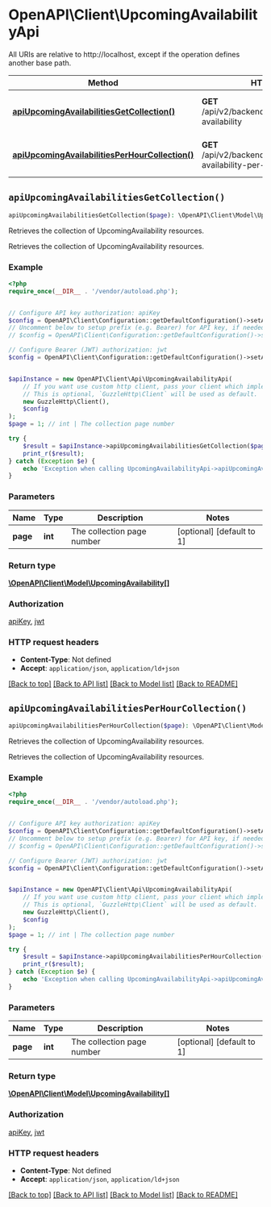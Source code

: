 # OpenAPI\Client\UpcomingAvailabilityApi

All URIs are relative to http://localhost, except if the operation defines another base path.

| Method | HTTP request | Description |
| ------------- | ------------- | ------------- |
| [**apiUpcomingAvailabilitiesGetCollection()**](UpcomingAvailabilityApi.md#apiUpcomingAvailabilitiesGetCollection) | **GET** /api/v2/backend/dashboard/upcoming-availability | Retrieves the collection of UpcomingAvailability resources. |
| [**apiUpcomingAvailabilitiesPerHourCollection()**](UpcomingAvailabilityApi.md#apiUpcomingAvailabilitiesPerHourCollection) | **GET** /api/v2/backend/dashboard/upcoming-availability-per-hour | Retrieves the collection of UpcomingAvailability resources. |


## `apiUpcomingAvailabilitiesGetCollection()`

```php
apiUpcomingAvailabilitiesGetCollection($page): \OpenAPI\Client\Model\UpcomingAvailability[]
```

Retrieves the collection of UpcomingAvailability resources.

Retrieves the collection of UpcomingAvailability resources.

### Example

```php
<?php
require_once(__DIR__ . '/vendor/autoload.php');


// Configure API key authorization: apiKey
$config = OpenAPI\Client\Configuration::getDefaultConfiguration()->setApiKey('X-AUTH-TOKEN', 'YOUR_API_KEY');
// Uncomment below to setup prefix (e.g. Bearer) for API key, if needed
// $config = OpenAPI\Client\Configuration::getDefaultConfiguration()->setApiKeyPrefix('X-AUTH-TOKEN', 'Bearer');

// Configure Bearer (JWT) authorization: jwt
$config = OpenAPI\Client\Configuration::getDefaultConfiguration()->setAccessToken('YOUR_ACCESS_TOKEN');


$apiInstance = new OpenAPI\Client\Api\UpcomingAvailabilityApi(
    // If you want use custom http client, pass your client which implements `GuzzleHttp\ClientInterface`.
    // This is optional, `GuzzleHttp\Client` will be used as default.
    new GuzzleHttp\Client(),
    $config
);
$page = 1; // int | The collection page number

try {
    $result = $apiInstance->apiUpcomingAvailabilitiesGetCollection($page);
    print_r($result);
} catch (Exception $e) {
    echo 'Exception when calling UpcomingAvailabilityApi->apiUpcomingAvailabilitiesGetCollection: ', $e->getMessage(), PHP_EOL;
}
```

### Parameters

| Name | Type | Description  | Notes |
| ------------- | ------------- | ------------- | ------------- |
| **page** | **int**| The collection page number | [optional] [default to 1] |

### Return type

[**\OpenAPI\Client\Model\UpcomingAvailability[]**](../Model/UpcomingAvailability.md)

### Authorization

[apiKey](../../README.md#apiKey), [jwt](../../README.md#jwt)

### HTTP request headers

- **Content-Type**: Not defined
- **Accept**: `application/json`, `application/ld+json`

[[Back to top]](#) [[Back to API list]](../../README.md#endpoints)
[[Back to Model list]](../../README.md#models)
[[Back to README]](../../README.md)

## `apiUpcomingAvailabilitiesPerHourCollection()`

```php
apiUpcomingAvailabilitiesPerHourCollection($page): \OpenAPI\Client\Model\UpcomingAvailability[]
```

Retrieves the collection of UpcomingAvailability resources.

Retrieves the collection of UpcomingAvailability resources.

### Example

```php
<?php
require_once(__DIR__ . '/vendor/autoload.php');


// Configure API key authorization: apiKey
$config = OpenAPI\Client\Configuration::getDefaultConfiguration()->setApiKey('X-AUTH-TOKEN', 'YOUR_API_KEY');
// Uncomment below to setup prefix (e.g. Bearer) for API key, if needed
// $config = OpenAPI\Client\Configuration::getDefaultConfiguration()->setApiKeyPrefix('X-AUTH-TOKEN', 'Bearer');

// Configure Bearer (JWT) authorization: jwt
$config = OpenAPI\Client\Configuration::getDefaultConfiguration()->setAccessToken('YOUR_ACCESS_TOKEN');


$apiInstance = new OpenAPI\Client\Api\UpcomingAvailabilityApi(
    // If you want use custom http client, pass your client which implements `GuzzleHttp\ClientInterface`.
    // This is optional, `GuzzleHttp\Client` will be used as default.
    new GuzzleHttp\Client(),
    $config
);
$page = 1; // int | The collection page number

try {
    $result = $apiInstance->apiUpcomingAvailabilitiesPerHourCollection($page);
    print_r($result);
} catch (Exception $e) {
    echo 'Exception when calling UpcomingAvailabilityApi->apiUpcomingAvailabilitiesPerHourCollection: ', $e->getMessage(), PHP_EOL;
}
```

### Parameters

| Name | Type | Description  | Notes |
| ------------- | ------------- | ------------- | ------------- |
| **page** | **int**| The collection page number | [optional] [default to 1] |

### Return type

[**\OpenAPI\Client\Model\UpcomingAvailability[]**](../Model/UpcomingAvailability.md)

### Authorization

[apiKey](../../README.md#apiKey), [jwt](../../README.md#jwt)

### HTTP request headers

- **Content-Type**: Not defined
- **Accept**: `application/json`, `application/ld+json`

[[Back to top]](#) [[Back to API list]](../../README.md#endpoints)
[[Back to Model list]](../../README.md#models)
[[Back to README]](../../README.md)
